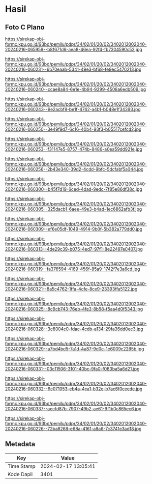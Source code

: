 # Hasil

## Foto C Plano

https://sirekap-obj-formc.kpu.go.id/93bd/pemilu/pdpr/34/02/01/20/02/3402012002040-20240216-065959--b8f671d6-aea8-46ea-92f4-fb7304590c52.jpg

https://sirekap-obj-formc.kpu.go.id/93bd/pemilu/pdpr/34/02/01/20/02/3402012002040-20240216-060231--6b70eaab-5341-49e3-bf68-fe9ec5470213.jpg

https://sirekap-obj-formc.kpu.go.id/93bd/pemilu/pdpr/34/02/01/20/02/3402012002040-20240216-060240--ccae8a84-6e1e-4b94-9299-4508a6edb509.jpg

https://sirekap-obj-formc.kpu.go.id/93bd/pemilu/pdpr/34/02/01/20/02/3402012002040-20240216-060243--9e2acbf8-be1f-4742-a4b1-b048e1f34393.jpg

https://sirekap-obj-formc.kpu.go.id/93bd/pemilu/pdpr/34/02/01/20/02/3402012002040-20240216-060250--3e49f9d7-6c16-40b4-93f3-b05517cefcd2.jpg

https://sirekap-obj-formc.kpu.go.id/93bd/pemilu/pdpr/34/02/01/20/02/3402012002040-20240216-060253--f31147e5-8757-474b-8486-a0ea59dd921e.jpg

https://sirekap-obj-formc.kpu.go.id/93bd/pemilu/pdpr/34/02/01/20/02/3402012002040-20240216-060256--2b43e340-39d2-4cdd-9bfc-5dcfabf5a044.jpg

https://sirekap-obj-formc.kpu.go.id/93bd/pemilu/pdpr/34/02/01/20/02/3402012002040-20240216-060300--b45f7d19-6ced-4dad-9edc-7f85e86df38c.jpg

https://sirekap-obj-formc.kpu.go.id/93bd/pemilu/pdpr/34/02/01/20/02/3402012002040-20240216-060305--325dacb1-6aee-49e3-b4ad-1ec6862afb3f.jpg

https://sirekap-obj-formc.kpu.go.id/93bd/pemilu/pdpr/34/02/01/20/02/3402012002040-20240216-060309--ef6e05df-1049-4914-9b0f-5b382a779dd0.jpg

https://sirekap-obj-formc.kpu.go.id/93bd/pemilu/pdpr/34/02/01/20/02/3402012002040-20240216-060313--4de29c39-b075-4ed7-97f1-8e22497e0407.jpg

https://sirekap-obj-formc.kpu.go.id/93bd/pemilu/pdpr/34/02/01/20/02/3402012002040-20240216-060319--fa376594-4169-456f-85a9-1742f7e3a6cd.jpg

https://sirekap-obj-formc.kpu.go.id/93bd/pemilu/pdpr/34/02/01/20/02/3402012002040-20240216-060321--8a5c4762-1ffa-4cfe-8ce9-23393ffa5122.jpg

https://sirekap-obj-formc.kpu.go.id/93bd/pemilu/pdpr/34/02/01/20/02/3402012002040-20240216-060325--8c9cb743-76eb-4fe3-8b58-f5aa4d0f5343.jpg

https://sirekap-obj-formc.kpu.go.id/93bd/pemilu/pdpr/34/02/01/20/02/3402012002040-20240216-060328--3c8004c0-fdac-4cdb-a134-29fa36dd0ec3.jpg

https://sirekap-obj-formc.kpu.go.id/93bd/pemilu/pdpr/34/02/01/20/02/3402012002040-20240216-060329--a7bd4bd5-7a1d-4a87-9d0c-1e6009c2285b.jpg

https://sirekap-obj-formc.kpu.go.id/93bd/pemilu/pdpr/34/02/01/20/02/3402012002040-20240216-060331--03c11506-3101-40bc-9fa0-f083ba5a6d21.jpg

https://sirekap-obj-formc.kpu.go.id/93bd/pemilu/pdpr/34/02/01/20/02/3402012002040-20240216-060332--6c071053-eb4a-4ca1-b32e-b7ac6f0ceede.jpg

https://sirekap-obj-formc.kpu.go.id/93bd/pemilu/pdpr/34/02/01/20/02/3402012002040-20240216-060337--aecfd87b-7907-49b2-ae61-9f1b0c865ec6.jpg

https://sirekap-obj-formc.kpu.go.id/93bd/pemilu/pdpr/34/02/01/20/02/3402012002040-20240216-060226--72ba8268-e68a-4161-a8a6-7c3741e3ad18.jpg


## Metadata

| Key        | Value               |
| ---------- | ------------------- |
| Time Stamp | 2024-02-17 13:05:41 |
| Kode Dapil | 3401                |



